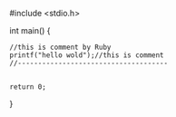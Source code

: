 #include <stdio.h>

int main()
{
    
    //this is comment by Ruby
    printf("hello wold");//this is comment
    //-------------------------------------
    

    return 0;
}
